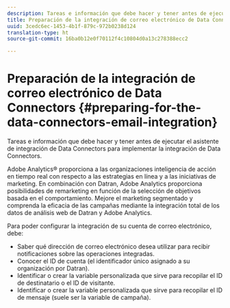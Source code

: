 ```yaml
---
description: Tareas e información que debe hacer y tener antes de ejecutar el asistente de integración de Data Connectors para implementar la integración de Data Connectors.
title: Preparación de la integración de correo electrónico de Data Connectors
uuid: 3cedc6ec-1453-4b1f-879c-972b0238d124
translation-type: ht
source-git-commit: 16ba0b12e0f70112f4c10804d0a13c278388ecc2

---
```



# Preparación de la integración de correo electrónico de Data Connectors {#preparing-for-the-data-connectors-email-integration}

Tareas e información que debe hacer y tener antes de ejecutar el asistente de integración de Data Connectors para implementar la integración de Data Connectors.

Adobe Analytics® proporciona a las organizaciones inteligencia de acción en tiempo real con respecto a las estrategias en línea y a las iniciativas de marketing. En combinación con Datran, Adobe Analytics proporciona posibilidades de remarketing en función de la selección de objetivos basada en el comportamiento. Mejore el marketing segmentado y comprenda la eficacia de las campañas mediante la integración total de los datos de análisis web de Datran y Adobe Analytics.

Para poder configurar la integración de su cuenta de correo electrónico, debe:

* Saber qué dirección de correo electrónico desea utilizar para recibir notificaciones sobre las operaciones integradas.
* Conocer el ID de cuenta (el identificador único asignado a su organización por Datran).
* Identificar o crear la variable personalizada que sirve para recopilar el ID de destinatario o el ID de visitante.
* Identificar o crear la variable personalizada que sirve para recopilar el ID de mensaje (suele ser la variable de campaña).

